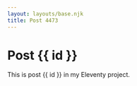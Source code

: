 ```yaml
---
layout: layouts/base.njk
title: Post 4473
---
```


# Post {{ id }}

This is post {{ id }} in my Eleventy project.
